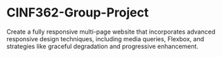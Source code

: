 # CINF362-Group-Project
Create a fully responsive multi-page website that incorporates advanced responsive design techniques, including media queries, Flexbox, and strategies like graceful degradation and progressive enhancement.
